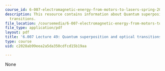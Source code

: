 ```yaml
---
course_id: 6-007-electromagnetic-energy-from-motors-to-lasers-spring-2011
description: This resource contains information about Quantum superposition and optical
  transitions.
file_location: /coursemedia/6-007-electromagnetic-energy-from-motors-to-lasers-spring-2011/c2028ab99eea2a5da350cdfcd15b19aa_MIT6_007S11_lec49.pdf
file_type: application/pdf
layout: pdf
title: '6.007 Lecture 49: Quantum superposition and optical transitions'
type: course
uid: c2028ab99eea2a5da350cdfcd15b19aa

---
```

None